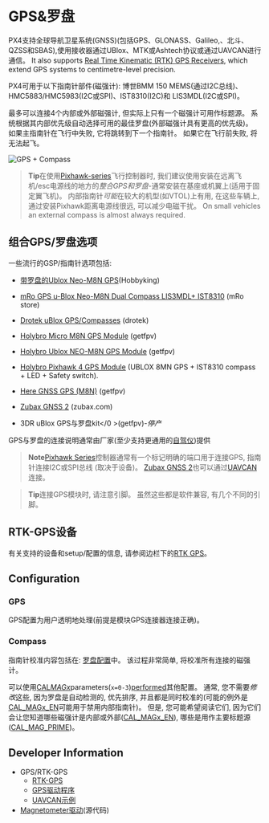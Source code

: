 # GPS&罗盘

PX4支持全球导航卫星系统(GNSS)(包括GPS、GLONASS、Galileo,、北斗、QZSS和SBAS),使用接收器通过UBlox、MTK或Ashtech协议或通过UAVCAN进行通信。 It also supports [Real Time Kinematic (RTK) GPS Receivers](../gps_compass/rtk_gps.md), which extend GPS systems to centimetre-level precision.

PX4可用于以下指南针部件(磁强计): 博世BMM 150 MEMS(通过I2C总线)、HMC5883/HMC5983(I2C或SPI)、IST8310(I2C)和 LIS3MDL(I2C或SPI)。

最多可以连接4个内部或外部磁强计, 但实际上只有一个磁强计可用作标题源。 系统根据其内部优先级自动选择可用的最佳罗盘(外部磁强计具有更高的优先级)。 如果主指南针在飞行中失败, 它将跳转到下一个指南针。 如果它在飞行前失败, 将无法起飞。

![GPS + Compass](../../images/gps_compass.jpg)

> **Tip**在使用[Pixhawk-series](../flight_controller/pixhawk_series.md)飞行控制器时, 我们建议使用安装在远离飞机/esc电源线的地方的*整合GPS和罗盘*-通常安装在基座或机翼上(适用于固定翼飞机)。 内部指南针*可能*在较大的机型(如VTOL)上有用, 在这些车辆上, 通过安装Pixhawk距离电源线很远, 可以减少电磁干扰。 On small vehicles an external compass is almost always required.

## 组合GPS/罗盘选项

一些流行的GSP/指南针选项包括:

- [带罗盘的Ublox Neo-M8N GPS](https://hobbyking.com/en_us/ublox-neo-m8n-gps-with-compass.html?gclid=Cj0KCQjwqM3VBRCwARIsAKcekb3ojv1ZhLz1-GuvCsUuGT8ZZuw8meMIV_I6pgUCj6DJRzHBY9OApekaAgI5EALw_wcB&gclsrc=aw.ds&___store=en_us)(Hobbyking)
- [mRo GPS u-Blox Neo-M8N Dual Compass LIS3MDL+ IST8310](https://store.mrobotics.io/ProductDetails.asp?ProductCode=mro-gps003-mr) (mRo store)
- [Drotek uBlox GPS/Compasses](https://drotek.com/shop/en/184-u-blox) (drotek)
- [Holybro Micro M8N GPS Module](https://www.getfpv.com/holybro-micro-m8n-gps-module.html) (getfpv)
- [Holybro Ublox NEO-M8N GPS Module](https://www.getfpv.com/holybro-ublox-neo-m8n-gps-module.html) (getfpv)
- [Holybro Pixhawk 4 GPS Module](https://shop.holybro.com/pixhawk-4-gps-module_p1094.html) (UBLOX 8MN GPS + IST8310 compass + LED + Safety switch).
- [Here GNSS GPS (M8N)](https://www.getfpv.com/here-gnss-gps-m8n.html) (getfpv) 
- [Zubax GNSS 2](https://zubax.com/products/gnss_2) (zubax.com)
- 3DR uBlox GPS与罗盘kit</0 >(getfpv)-*停产*</li> </ul> 
  
  GPS与罗盘的连接说明通常由厂家(至少支持更通用的[自驾仪](../flight_controller/README.md))提供
  
  > **Note**[Pixhawk Series](../flight_controller/pixhawk_series.md)控制器通常有一个标记明确的端口用于连接GPS, 指南针连接I2C或SPI总线 (取决于设备)。 [Zubax GNSS 2](https://zubax.com/products/gnss_2)也可以通过[UAVCAN](https://dev.px4.io/en/uavcan/)连接。
  
  

<span></span>

  
  > **Tip**连接GPS模块时, 请注意引脚。 虽然这些都是软件兼容, 有几个不同的引脚。
  
  ## RTK-GPS设备
  
  有关支持的设备和setup/配置的信息, 请参阅边栏下的[RTK GPS](../gps_compass/rtk_gps.md)。
  
  ## Configuration
  
  ### GPS
  
  GPS配置为用户透明地处理(前提是模块GPS连接器连接正确)。
  
  ### Compass
  
  指南针校准内容包括在: [罗盘配置](../config/compass.md)中。 该过程非常简单, 将校准所有连接的磁强计。
  
  可以使用[CAL*MAGx*](../advanced_config/parameter_reference.md#CAL_MAG0_EN)parameters(`x=0-3`)[performed](../advanced_config/parameters.md)其他配置。 通常, 您不需要*修改*这些, 因为罗盘是自动检测的, 优先排序, 并且都是同时校准的(可能的例外是[CAL\_MAGx\_EN](../advanced_config/parameter_reference.md#CAL_MAG0_EN)可能用于禁用内部指南针)。 但是, 您可能希望阅读它们, 因为它们会让您知道哪些磁强计是内部或外部([CAL\_MAGx\_EN](../advanced_config/parameter_reference.md#CAL_MAG0_EN)), 哪些是用作主要标题源 ([CAL_MAG_PRIME](../advanced_config/parameter_reference.md#CAL_MAG_PRIME))。
  
  ## Developer Information
  
  - GPS/RTK-GPS 
    - [RTK-GPS](https://dev.px4.io/en/advanced/rtk_gps.html) 
    - [GPS驱动程序](https://dev.px4.io/en/middleware/modules_driver.html#gps)
    - [UAVCAN示例](https://dev.px4.io/en/uavcan/)
  - [Magnetometer驱动](https://github.com/PX4/Firmware/tree/master/src/drivers/magnetometer)(源代码)